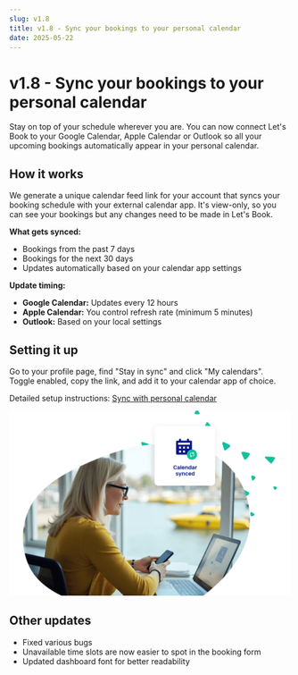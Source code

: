 ```yaml
---
slug: v1.8
title: v1.8 - Sync your bookings to your personal calendar
date: 2025-05-22
---
```


# v1.8 - Sync your bookings to your personal calendar

Stay on top of your schedule wherever you are. You can now connect Let's Book to your Google Calendar, Apple Calendar or Outlook so all your upcoming bookings automatically appear in your personal calendar.

## How it works

We generate a unique calendar feed link for your account that syncs your booking schedule with your external calendar app. It's view-only, so you can see your bookings but any changes need to be made in Let's Book.

**What gets synced:**
- Bookings from the past 7 days
- Bookings for the next 30 days
- Updates automatically based on your calendar app settings

**Update timing:**
- **Google Calendar:** Updates every 12 hours
- **Apple Calendar:** You control refresh rate (minimum 5 minutes)
- **Outlook:** Based on your local settings

## Setting it up

Go to your profile page, find "Stay in sync" and click "My calendars". Toggle enabled, copy the link, and add it to your calendar app of choice.

Detailed setup instructions: [Sync with personal calendar](/guides/day-to-day/sync-personal-calendar)

![Calendar sync](./images/v1.8.ical_booking_software_sync.png)

## Other updates

- Fixed various bugs
- Unavailable time slots are now easier to spot in the booking form
- Updated dashboard font for better readability
